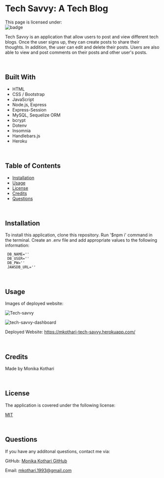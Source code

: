 # <strong>Tech Savvy: A Tech Blog</strong>
This page is licensed under: </br>
![badge](https://img.shields.io/badge/License-MIT-blue.svg)

Tech Savvy is an application that allow users to post and view different tech blogs. Once the user signs up, they can create posts to share their thoughts. In addition, the user can edit and delete their posts. Users are also able to view and post comments on their posts and other user's posts.

<br>

## Built With

* HTML
* CSS / Bootstrap
* JavaScript
* Node.js, Express
* Express-Session
* MySQL, Sequelize ORM
* bcrypt
* Dotenv
* Insomnia
* Handlebars.js
* Heroku

<br>

## Table of Contents

- [Installation](#installation)
- [Usage](#usage)
- [License](#license)
- [Credits](#credits)
- [Questions](#questions)

<br>

## Installation

To install this application, clone this repository. Run '$npm i' command in the terminal. Create an .env file and add appropriate values to the following information:
```
 DB_NAME=''
 DB_USER=''
 DB_PW=''
 JAWSDB_URL=''
```

<br>

## Usage

Images of deployed website:

![Tech-savvy](https://user-images.githubusercontent.com/90233589/156876676-49e6f87c-4251-4091-9511-846bf6d56348.PNG)

![tech-savvy-dashboard](https://user-images.githubusercontent.com/90233589/156876683-c04db2b8-5737-4610-b19d-ea2ef1f335e3.PNG)

Deployed Website: https://mkothari-tech-savvy.herokuapp.com/

<br>

## Credits

Made by Monika Kothari

<br>

## License

The application is covered under the following license:

[MIT](https://opensource.org/licenses/MIT)

<br>

## Questions

If you have any additonal questions, contact me via:

GitHub: [Monika Kothari GitHub](https://github.com/mkothari93)

Email: <mkothari.1993@gmail.com>

<br>

